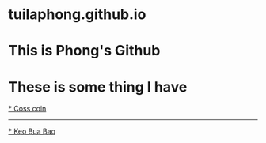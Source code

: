 # tuilaphong.github.io
# This is Phong's Github
# These is some thing I have
<a href="https://tuilaphong.github.io/coss_coin">* Coss coin</a><hr>
<a href="https://tuilaphong.github.io/keo_bua_bao">* Keo Bua Bao</a>
